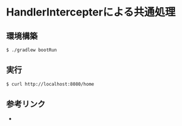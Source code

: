 # HandlerIntercepterによる共通処理

## 環境構築
```bash
$ ./gradlew bootRun
```
## 実行
```bash
$ curl http://localhost:8080/home
```

## 参考リンク
- []()